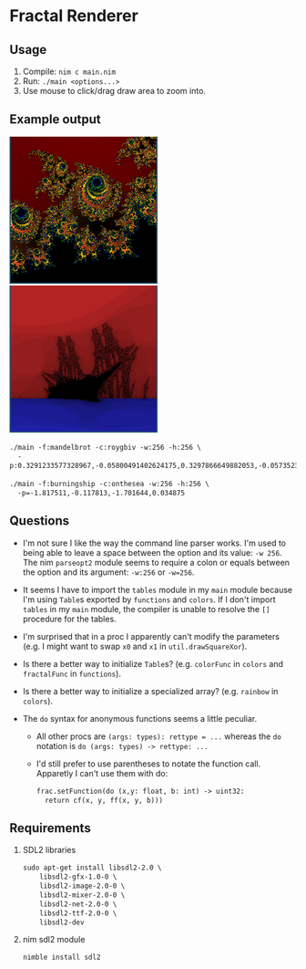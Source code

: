 # Fractal Renderer

## Usage

1. Compile: `nim c main.nim`
2. Run: `./main <options...>`
3. Use mouse to click/drag draw area to zoom into.

## Example output

![Mandelbrot](images/mandelbrot.png)
![BurningShip](images/burningship.png)

```
./main -f:mandelbrot -c:roygbiv -w:256 -h:256 \
  -p:0.3291233577328967,-0.05800491402624175,0.3297866649882053,-0.0573523121420294`

./main -f:burningship -c:onthesea -w:256 -h:256 \
  -p=-1.817511,-0.117813,-1.701644,0.034875
```

## Questions

* I'm not sure I like the way the command line parser works.  I'm used to being
  able to leave a space between the option and its value: `-w 256`.  The nim
  `parseopt2` module seems to require a colon or equals between the option and
  its argument: `-w:256` or `-w=256`.

* It seems I have to import the `tables` module in my `main` module because I'm
  using `Table`s exported by `functions` and `colors`.  If I don't import
  `tables` in my `main` module, the compiler is unable to resolve the `[]`
  procedure for the tables.

* I'm surprised that in a proc I apparently can't modify the parameters (e.g.
  I might want to swap `x0` and `x1` in `util.drawSquareXor`).

* Is there a better way to initialize `Table`s?  (e.g. `colorFunc` in `colors`
  and `fractalFunc` in `functions`).

* Is there a better way to initialize a specialized array? (e.g. `rainbow` in
  `colors`).

* The `do` syntax for anonymous functions seems a little peculiar.

  * All other procs are `(args: types): rettype = ...` whereas the `do`
    notation is `do (args: types) -> rettype: ...`

  * I'd still prefer to use parentheses to notate the function call.  Apparetly
    I can't use them with do:

    ```
    frac.setFunction(do (x,y: float, b: int) -> uint32:
      return cf(x, y, ff(x, y, b)))
	```

## Requirements

1.  SDL2 libraries
	```
	sudo apt-get install libsdl2-2.0 \
		libsdl2-gfx-1.0-0 \
		libsdl2-image-2.0-0 \
		libsdl2-mixer-2.0-0 \
		libsdl2-net-2.0-0 \
		libsdl2-ttf-2.0-0 \
		libsdl2-dev
	```

2.  nim sdl2 module
	```
	nimble install sdl2
	```
